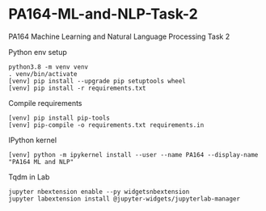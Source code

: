 # PA164-ML-and-NLP-Task-2
PA164 Machine Learning and Natural Language Processing Task 2

Python env setup
```
python3.8 -m venv venv
. venv/bin/activate
[venv] pip install --upgrade pip setuptools wheel
[venv] pip install -r requirements.txt
```

Compile requirements
```
[venv] pip install pip-tools
[venv] pip-compile -o requirements.txt requirements.in
```

IPython kernel
```
[venv] python -m ipykernel install --user --name PA164 --display-name "PA164 ML and NLP"
```

Tqdm in Lab
```
jupyter nbextension enable --py widgetsnbextension
jupyter labextension install @jupyter-widgets/jupyterlab-manager
```
